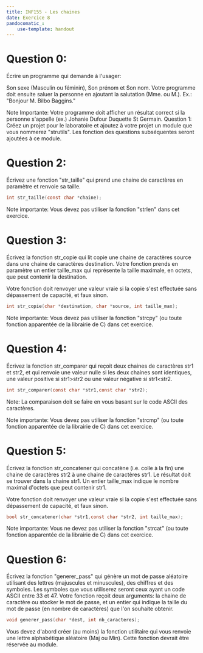 ```yaml
---
title: INF155 - Les chaines
date: Exercice 8
pandocomatic_:
    use-template: handout
---
```


# Question 0: 
Écrire un programme qui demande à l'usager: 

Son sexe (Masculin ou féminin), 
Son prénom et
Son nom.
Votre programme doit ensuite saluer la personne en ajoutant la salutation (Mme. ou M.). Ex.: "Bonjour M. Bilbo Baggins." 

Note Importante: Votre programme doit afficher un résultat correct si la personne s'appelle (ex.) Johanie Dufour Duquette St Germain.
Question 1: 
Créez un projet pour le laboratoire et ajoutez à votre projet un module que vous nommerez "strutils". Les fonction des questions subséquentes seront ajoutées à ce module. 

# Question 2: 
Écrivez une fonction "str_taille" qui prend une chaine de caractères en paramètre et renvoie sa taille. 

~~~c
int str_taille(const char *chaine); 
~~~

Note importante: Vous devez pas utiliser la fonction "strlen" dans cet exercice.

# Question 3:
Écrivez la fonction str_copie qui lit copie une chaine de caractères source dans une chaine de caractères destination. Votre fonction prends en paramètre un entier taille_max qui représente la taille maximale, en octets, que peut contenir la destination. 

Votre fonction doit renvoyer une valeur vraie si la copie s'est effectuée sans dépassement de capacité, et faux sinon. 

~~~c
int str_copie(char *destination, char *source, int taille_max); 
~~~

Note importante: Vous devez pas utiliser la fonction "strcpy" (ou toute fonction apparentée de la librairie de C) dans cet exercice. 

# Question 4: 
Écrivez la fonction str_comparer qui reçoit deux chaines de caractères str1 et str2, et qui renvoie une valeur nulle si les deux chaines sont identiques, une valeur positive si str1>str2 ou une valeur négative si str1<str2. 

~~~c
int str_comparer(const char *str1,const char *str2);  
~~~

Note: La comparaison doit se faire en vous basant sur le code ASCII des caractères.

Note importante: Vous devez pas utiliser la fonction "strcmp" (ou toute fonction apparentée de la librairie de C) dans cet exercice. 

# Question 5: 
Écrivez la fonction str_concatener qui concatène (i.e. colle à la fin) une chaine de caractères str2 à une chaine de caractères str1. Le résultat doit se trouver dans la chaine str1. Un entier taille_max indique le nombre maximal d'octets que peut contenir str1.

Votre fonction doit renvoyer une valeur vraie si la copie s'est effectuée sans dépassement de capacité, et faux sinon.

~~~c
bool str_concatener(char *str1,const char *str2, int taille_max);
~~~

Note importante: Vous ne devez pas utiliser la fonction "strcat" (ou toute fonction apparentée de la librairie de C) dans cet exercice.

# Question 6: 
Écrivez la fonction "generer_pass" qui génère un mot de passe aléatoire utilisant des lettres (majuscules et minuscules), des chiffres et des symboles. Les symboles que vous utiliserez seront ceux ayant un code ASCII entre 33 et 47. Votre fonction reçoit deux arguments: la chaine de caractère ou stocker le mot de passe, et un entier qui indique la taille du mot de passe (en nombre de caractères) que l'on souhaite obtenir. 

~~~c
void generer_pass(char *dest, int nb_caracteres); 
~~~

Vous devez d'abord créer (au moins) la fonction utilitaire qui vous renvoie une lettre alphabétique aléatoire (Maj ou Min). Cette fonction devrait être réservée au module. 
